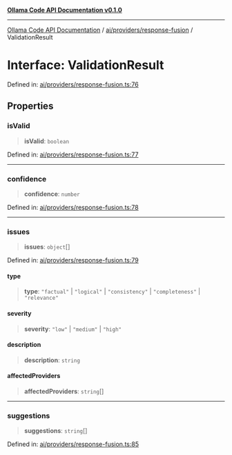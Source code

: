 [**Ollama Code API Documentation v0.1.0**](../../../../README.md)

***

[Ollama Code API Documentation](../../../../modules.md) / [ai/providers/response-fusion](../README.md) / ValidationResult

# Interface: ValidationResult

Defined in: [ai/providers/response-fusion.ts:76](https://github.com/erichchampion/ollama-code/blob/da0d5de255d803db9921aedd29b30f1aea1c1c02/ollama-code/src/ai/providers/response-fusion.ts#L76)

## Properties

### isValid

> **isValid**: `boolean`

Defined in: [ai/providers/response-fusion.ts:77](https://github.com/erichchampion/ollama-code/blob/da0d5de255d803db9921aedd29b30f1aea1c1c02/ollama-code/src/ai/providers/response-fusion.ts#L77)

***

### confidence

> **confidence**: `number`

Defined in: [ai/providers/response-fusion.ts:78](https://github.com/erichchampion/ollama-code/blob/da0d5de255d803db9921aedd29b30f1aea1c1c02/ollama-code/src/ai/providers/response-fusion.ts#L78)

***

### issues

> **issues**: `object`[]

Defined in: [ai/providers/response-fusion.ts:79](https://github.com/erichchampion/ollama-code/blob/da0d5de255d803db9921aedd29b30f1aea1c1c02/ollama-code/src/ai/providers/response-fusion.ts#L79)

#### type

> **type**: `"factual"` \| `"logical"` \| `"consistency"` \| `"completeness"` \| `"relevance"`

#### severity

> **severity**: `"low"` \| `"medium"` \| `"high"`

#### description

> **description**: `string`

#### affectedProviders

> **affectedProviders**: `string`[]

***

### suggestions

> **suggestions**: `string`[]

Defined in: [ai/providers/response-fusion.ts:85](https://github.com/erichchampion/ollama-code/blob/da0d5de255d803db9921aedd29b30f1aea1c1c02/ollama-code/src/ai/providers/response-fusion.ts#L85)
